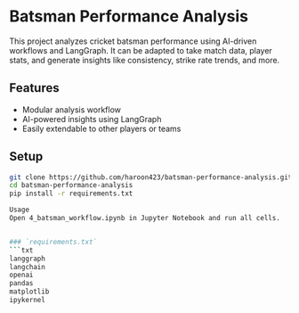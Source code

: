 # Batsman Performance Analysis

This project analyzes cricket batsman performance using AI-driven workflows and LangGraph. It can be adapted to take match data, player stats, and generate insights like consistency, strike rate trends, and more.

## Features

- Modular analysis workflow
- AI-powered insights using LangGraph
- Easily extendable to other players or teams

## Setup

```bash
git clone https://github.com/haroon423/batsman-performance-analysis.git
cd batsman-performance-analysis
pip install -r requirements.txt

Usage
Open 4_batsman_workflow.ipynb in Jupyter Notebook and run all cells.


### `requirements.txt`
```txt
langgraph
langchain
openai
pandas
matplotlib
ipykernel
